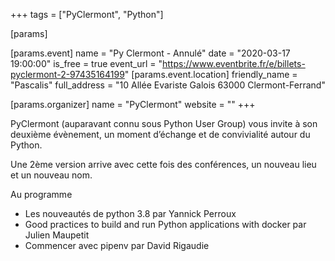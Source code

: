 +++
tags = ["PyClermont", "Python"]

[params]

[params.event]
name = "Py Clermont - Annulé"
date = "2020-03-17 19:00:00"
is_free = true
event_url = "https://www.eventbrite.fr/e/billets-pyclermont-2-97435164199"
[params.event.location]
friendly_name = "Pascalis"
full_address = "10 Allée Evariste Galois 63000 Clermont-Ferrand"

[params.organizer]
name = "PyClermont"
website = ""
+++

PyClermont (auparavant connu sous Python User Group) vous invite à
son deuxième évènement, un moment d’échange et de convivialité autour du Python.

Une 2ème version arrive avec cette fois des conférences, un nouveau lieu et un nouveau nom.

Au programme

* Les nouveautés de python 3.8 par Yannick Perroux
* Good practices to build and run Python applications with docker par Julien Maupetit
* Commencer avec pipenv par David Rigaudie
